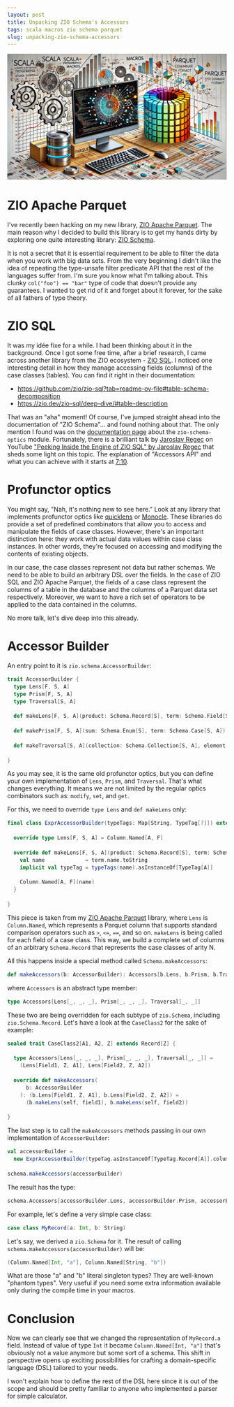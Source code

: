 ```yaml
---
layout: post
title: Unpacking ZIO Schema's Accessors
tags: scala macros zio schema parquet
slug: unpacking-zio-schema-accessors
---
```


![The image](../assets/images/unpacking-zio-schema-accessors-title.webp)

# ZIO Apache Parquet

I've recently been hacking on my new library, [ZIO Apache Parquet](https://github.com/grouzen/zio-apache-parquet). The main reason why I decided to build this library is to get my hands dirty by exploring one quite interesting library: [ZIO Schema](https://zio.dev/zio-schema/).

It is not a secret that it is essential requirement to be able to filter the data when you work with big data sets. From the very beginning I didn't like the idea of repeating the type-unsafe filter predicate API that the rest of the languages suffer from. I'm sure you know what I'm talking about. This clunky `col("foo") == "bar"` type of code that doesn't provide any guarantees. I wanted to get rid of it and forget about it forever, for the sake of all fathers of type theory. 

# ZIO SQL

It was my idée fixe for a while. I had been thinking about it in the background. Once I got some free time, after a brief research, I came across another library from the ZIO ecosystem - [ZIO SQL](https://zio.dev/zio-sql/). I noticed one interesting detail in how they manage accessing fields (columns) of the case classes (tables). You can find it right in their documentation: 
- https://github.com/zio/zio-sql?tab=readme-ov-file#table-schema-decomposition
- https://zio.dev/zio-sql/deep-dive/#table-description

That was an "aha" moment! Of course, I've jumped straight ahead into the documentation of "ZIO Schema"... and found nothing about that. The only mention I found was on the [documentation page](https://zio.dev/zio-schema/derivations/optics-derivation#automatic-derivation-of-optics) about the `zio-schema-optics` module. Fortunately, there is a brilliant talk by [Jaroslav Regec](https://github.com/sviezypan) on YouTube ["Peeking Inside the Engine of ZIO SQL" by Jaroslav Regec](https://www.youtube.com/watch?v=Ezs7dMbbGlY) that sheds some light on this topic. The explanation of "Accessors API" and what you can achieve with it starts at [7:10](https://youtu.be/Ezs7dMbbGlY?t=430).

# Profunctor optics

You might say, "Nah, it's nothing new to see here." Look at any library that implements profunctor optics like [quicklens](https://github.com/softwaremill/quicklens) or [Monocle](https://github.com/optics-dev/Monocle). 
These libraries do provide a set of predefined combinators that allow you to access and manipulate the fields of case classes. However, there's an important distinction here: they work with actual data values within case class instances. In other words, they're focused on accessing and modifying the contents of existing objects.

In our case, the case classes represent not data but rather schemas.
We need to be able to build an arbitrary DSL over the fields. In the case of ZIO SQL and ZIO Apache Parquet, the fields of a case class represent the columns of a table in the database and the columns of a Parquet data set respectively. Moreover, we want to have a rich set of operators to be applied to the data contained in the columns.

No more talk, let's dive deep into this already.

# Accessor Builder

An entry point to it is `zio.schema.AccessorBuilder`:
```scala
trait AccessorBuilder {
  type Lens[F, S, A]
  type Prism[F, S, A]
  type Traversal[S, A]

  def makeLens[F, S, A](product: Schema.Record[S], term: Schema.Field[S, A]): Lens[F, S, A]

  def makePrism[F, S, A](sum: Schema.Enum[S], term: Schema.Case[S, A]): Prism[F, S, A]

  def makeTraversal[S, A](collection: Schema.Collection[S, A], element: Schema[A]): Traversal[S, A]
  
}
```

As you may see, it is the same old profunctor optics, but you can define your own implementation of `Lens`, `Prism`, and `Traversal`. That's what changes everything.
It means we are not limited by the regular optics combinators such as: `modify`, `set`, and `get`. 

For this, we need to override `type Lens` and `def makeLens` only:
```scala
final class ExprAccessorBuilder(typeTags: Map[String, TypeTag[?]]) extends AccessorBuilder {

  override type Lens[F, S, A] = Column.Named[A, F]

  override def makeLens[F, S, A](product: Schema.Record[S], term: Schema.Field[S, A]): Column.Named[A, F] = {
    val name             = term.name.toString
    implicit val typeTag = typeTags(name).asInstanceOf[TypeTag[A]]

    Column.Named[A, F](name)
  }

}
```

This piece is taken from my [ZIO Apache Parquet](https://github.com/grouzen/zio-apache-parquet/blob/main/modules/core/src/main/scala/me/mnedokushev/zio/apache/parquet/core/filter/ExprAccessorBuilder.scala) library, where `Lens` is `Column.Named`, which represents a Parquet column that supports standard comparison operators such as `>`, `<=`, `==`, and so on.
`makeLens` is being called for each field of a case class. This way, we build a complete set of columns of an arbitrary `Schema.Record` that represents the case classes of arity N.

All this happens inside a special method called `Schema.makeAccessors`:
```scala
def makeAccessors(b: AccessorBuilder): Accessors[b.Lens, b.Prism, b.Traversal]
```

where `Accessors` is an abstract type member:
```scala
type Accessors[Lens[_, _, _], Prism[_, _, _], Traversal[_, _]]
```

These two are being overridden for each subtype of `zio.Schema`, including `zio.Schema.Record`. Let's have a look at the `CaseClass2` for the sake of example:
```scala
sealed trait CaseClass2[A1, A2, Z] extends Record[Z] {

  type Accessors[Lens[_, _, _], Prism[_, _, _], Traversal[_, _]] =
    (Lens[Field1, Z, A1], Lens[Field2, Z, A2])

  override def makeAccessors(
      b: AccessorBuilder
    ): (b.Lens[Field1, Z, A1], b.Lens[Field2, Z, A2]) =
      (b.makeLens(self, field1), b.makeLens(self, field2))
      
}
```

The last step is to call the `makeAccessors` methods passing in our own implementation of `AccessorBuilder`:
```scala
val accessorBuilder = 
  new ExprAccessorBuilder(typeTag.asInstanceOf[TypeTag.Record[A]].columns)
  
schema.makeAccessors(accessorBuilder)
```

The result has the type:
```scala
schema.Accessors[accessorBuilder.Lens, accessorBuilder.Prism, accessorBuilder.Traversal]
```

For example, let's define a very simple case class: 
```scala
case class MyRecord(a: Int, b: String)
```

Let's say, we derived a `zio.Schema` for it. The result of calling `schema.makeAccessors(accessorBuilder)` will be:
```scala
(Column.Named[Int, "a"], Column.Named[String, "b"])
```

What are those "a" and "b" literal singleton types? They are well-known "phantom types". Very useful if you need some extra information available only during the compile time in your macros.

# Conclusion

Now we can clearly see that we changed the representation of `MyRecord.a` field. Instead of value of type `Int` it became `Column.Named[Int, "a"]` that's obviously not a value anymore but some sort of a schema. This shift in perspective opens up exciting possibilities for crafting a domain-specific language (DSL) tailored to your needs.

I won't explain how to define the rest of the DSL here since it is out of the scope and should be pretty familiar to anyone who implemented a parser for simple calculator.